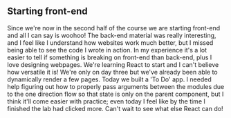 ## Starting front-end

Since we're now in the second half of the course we are starting front-end and all I can say is woohoo! The back-end material was really interesting, and I feel like I understand how websites work much better, but I missed being able to see the code I wrote in action. In my experience it's a lot easier to tell if something is breaking on front-end than back-end, plus I love designing webpages. We're learning React to start and I can't believe how versatile it is! We're only on day three but we've already been able to dynamically render a few pages. Today we built a 'To Do' app. I needed help figuring out how to properly pass arguments between the modules due to the one direction flow so that state is only on the parent component, but I think it'll come easier with practice; even today I feel like by the time I finished the lab had clicked more. Can't wait to see what else React can do!
